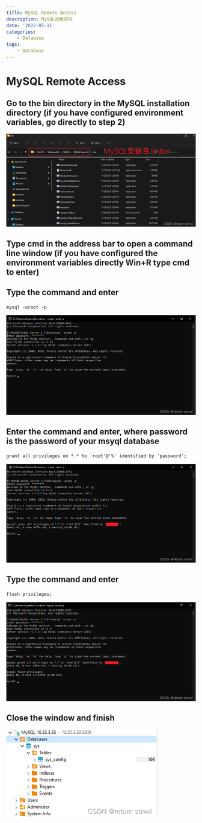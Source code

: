 ```yaml
---
title: MySQL Remote Access
description: MySQL远程访问
date: '2022-05-11'
categories:
    - Database
tags:
    - Database
---
```


# MySQL Remote Access

## Go to the bin directory in the MySQL installation directory (if you have configured environment variables, go directly to step 2)

![](https://raw.githubusercontent.com/JavenJin/blog-image/master/content/post/Database/MySQL%20Remote%20Access/mysql-remote-access-1.png)

## Type cmd in the address bar to open a command line window (if you have configured the environment variables directly Win+R type cmd to enter)

## Type the command and enter

```
mysql -uroot -p
```

![](https://raw.githubusercontent.com/JavenJin/blog-image/master/content/post/Database/MySQL%20Remote%20Access/mysql-remote-access-2.png)

## Enter the command and enter, where password is the password of your msyql database

```
grant all privileges on *.* to 'root'@'%' identified by 'password';
```

![](https://raw.githubusercontent.com/JavenJin/blog-image/master/content/post/Database/MySQL%20Remote%20Access/mysql-remote-access-3.png)

## Type the command and enter

```
flush privileges;
```

![](https://raw.githubusercontent.com/JavenJin/blog-image/master/content/post/Database/MySQL%20Remote%20Access/mysql-remote-access-4.png)

## Close the window and finish

![](https://raw.githubusercontent.com/JavenJin/blog-image/master/content/post/Database/MySQL%20Remote%20Access/mysql-remote-access-5.png)
